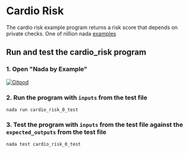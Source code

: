 # Cardio Risk

The cardio risk example program returns a risk score that depends on private checks. One of nillion nada [examples](https://docs.nillion.com/nada-by-example)
## Run and test the cardio_risk program
### 1. Open "Nada by Example"
[![Gitpod]][GPLINK]
### 2. Run the program with `inputs` from the test file
```
nada run cardio_risk_0_test
```
### 3. Test the program with `inputs` from the test file against the `expected_outputs` from the test file
```
nada test cardio_risk_0_test
```
<!---------------------------------------------------------------------------->
[Gitpod]: https://img.shields.io/badge/Gitpod-44a339?style=for-the-badge
[GPLINK]: https://gitpod.io/#https://github.com/nillionnetwork/nada-by-example
[KBD]: Types/KBD.md
[#]: #
<!---------------------------------[ Badges ]---------------------------------->
